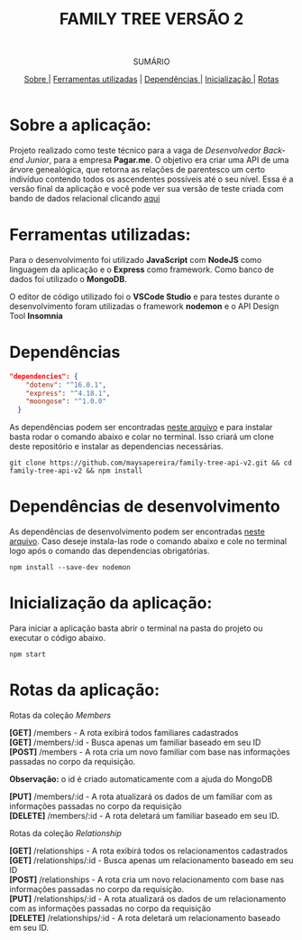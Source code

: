 
<br />
<p align="center">
  <h1 align="center">FAMILY TREE VERSÃO 2</h1>
 <br />
  <p align="center">SUMÁRIO<p align="center">
  <a href="#sobre-a-aplicação"> Sobre </a> |
  <a href="#ferramentas-utilizadas">Ferramentas utilizadas</a> |
  <a href="#dependências"> Dependências </a> |
  <a href="#inicialização-da-aplicação"> Inicialização </a> |
  <a href="#rotas-da-aplicação"> Rotas</a>
       <br />
    <br />
  </p>
</p>

# Sobre a aplicação:

Projeto realizado como teste técnico para a vaga de *Desenvolvedor Back-end Junior*, para a empresa **Pagar.me**. O objetivo era criar uma API de uma árvore genealógica, que retorna as relações de parentesco um certo indivíduo contendo todos os ascendentes possíveis até o seu nível. Essa é a versão final da aplicação e você pode ver sua versão de teste criada com bando de dados relacional clicando [aqui](https://github.com/maysapereira/family-tree-api-v1)

# Ferramentas utilizadas:

Para o desenvolvimento foi utilizado **JavaScript** com **NodeJS** como linguagem da aplicação e o **Express** como framework. Como banco de dados foi utilizado o **MongoDB**.

O editor de código utilizado foi o **VSCode Studio** e para testes durante o desenvolvimento foram utilizadas o framework **nodemon** e o API Design Tool **Insomnia**

# Dependências

```.json
"dependencies": {
    "dotenv": "^16.0.1",
    "express": "^4.18.1",
    "moongose": "^1.0.0"
  }
 ```
 
As dependências podem ser encontradas [neste arquivo](https://github.com/maysapereira/family-tree-api-v2/blob/main/package.json) e para instalar basta rodar o comando abaixo e colar no terminal. Isso criará um clone deste repositório e instalar as dependencias necessárias.

```
git clone https://github.com/maysapereira/family-tree-api-v2.git && cd family-tree-api-v2 && npm install
```

# Dependências de desenvolvimento

As dependências de desenvolvimento podem ser encontradas [neste arquivo](https://github.com/maysapereira/family-tree-api-v2/blob/main/package.json). Caso deseje instala-las rode o comando abaixo e cole no terminal logo após o comando das dependencias obrigatórias.

```
npm install --save-dev nodemon
```

# Inicialização da aplicação:

Para iniciar a aplicação basta abrir o terminal na pasta do projeto ou executar o código abaixo.

```
npm start
```

# Rotas da aplicação:

Rotas da coleção *Members*

**[GET]** /members - A rota exibirá todos familiares cadastrados <br>
**[GET]** /members/:id - Busca apenas um familiar baseado em seu ID  <br>
**[POST]** /members - A rota cria um novo familiar com base nas informações passadas no corpo da requisição. <br>

**Observação:** o id é criado automaticamente com a ajuda do MongoDB <br>

**[PUT]** /members/:id - A rota atualizará os dados de um familiar com as informações passadas no corpo da requisição <br>
**[DELETE]** /members/:id - A rota deletará um familiar baseado em seu ID.

Rotas da coleção *Relationship*

**[GET]** /relationships - A rota exibirá todos os relacionamentos cadastrados <br>
**[GET]** /relationships/:id - Busca apenas um relacionamento baseado em seu ID  <br>
**[POST]** /relationships - A rota cria um novo relacionamento com base nas informações passadas no corpo da requisição. <br>
**[PUT]** /relationships/:id - A rota atualizará os dados de um relacionamento com as informações passadas no corpo da requisição <br>
**[DELETE]** /relationships/:id - A rota deletará um relacionamento baseado em seu ID.
